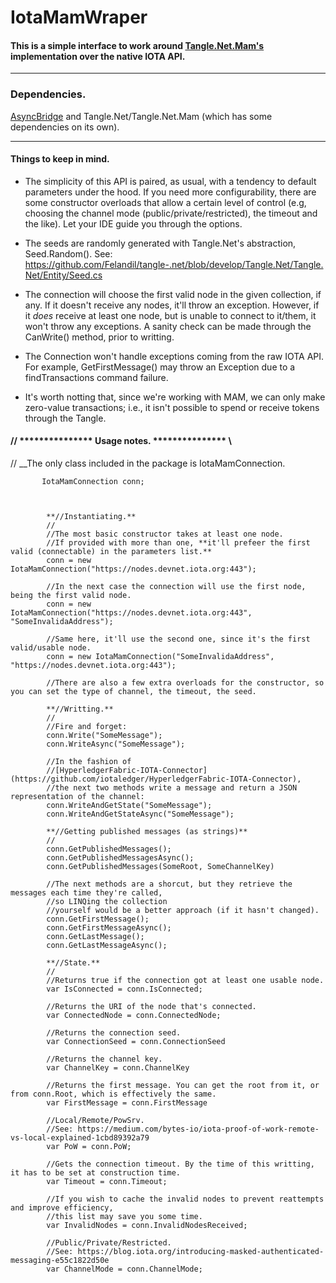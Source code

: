 # IotaMamWraper

#### This is a simple interface to work around [Tangle.Net.Mam's](https://github.com/Felandil/tangle-.net) implementation over the native IOTA API.



---

### Dependencies.

[AsyncBridge](https://github.com/tejacques/AsyncBridge) and Tangle.Net/Tangle.Net.Mam (which has some dependencies on its own).

---
#### Things to keep in mind.

* The simplicity of this API is paired, as usual, with a tendency to default parameters under the hood. 
If you need more configurability, there are some constructor overloads that allow a certain level of control 
(e.g, choosing the channel mode (public/private/restricted), the timeout and the like). Let your IDE guide you through the options.

* The seeds are randomly generated with Tangle.Net's abstraction, Seed.Random().
See: https://github.com/Felandil/tangle-.net/blob/develop/Tangle.Net/Tangle.Net/Entity/Seed.cs

* The connection will choose the first valid node in the given collection, if any.
If it doesn't receive any nodes, it'll throw an exception. However, if it _does_ receive at least one node, but is unable to connect to it/them, it won't throw any exceptions. A sanity check can be made through the CanWrite() method, prior to writting.

* The Connection won't handle exceptions coming from the raw IOTA API. For example, GetFirstMessage() may throw an Exception due to a findTransactions command failure.

* It's worth notting that, since we're working with MAM, we can only make zero-value transactions; i.e., it isn't possible to spend or receive tokens through the Tangle.




####            // *************** Usage notes. *************** \\

// __The only class included in the package is IotaMamConnection.

           IotaMamConnection conn;



            **//Instantiating.**
            //
            //The most basic constructor takes at least one node. 
            //If provided with more than one, **it'll prefeer the first valid (connectable) in the parameters list.**
            conn = new IotaMamConnection("https://nodes.devnet.iota.org:443");

            //In the next case the connection will use the first node, being the first valid node.
            conn = new IotaMamConnection("https://nodes.devnet.iota.org:443", "SomeInvalidaAddress");

            //Same here, it'll use the second one, since it's the first valid/usable node.
            conn = new IotaMamConnection("SomeInvalidaAddress", "https://nodes.devnet.iota.org:443");

            //There are also a few extra overloads for the constructor, so you can set the type of channel, the timeout, the seed.

            **//Writting.**
            //
            //Fire and forget:
            conn.Write("SomeMessage");
            conn.WriteAsync("SomeMessage");
            
            //In the fashion of 
            //[HyperledgerFabric-IOTA-Connector](https://github.com/iotaledger/HyperledgerFabric-IOTA-Connector),
            //the next two methods write a message and return a JSON representation of the channel:
            conn.WriteAndGetState("SomeMessage");
            conn.WriteAndGetStateAsync("SomeMessage");

            **//Getting published messages (as strings)**
            //
            conn.GetPublishedMessages();
            conn.GetPublishedMessagesAsync();
            conn.GetPublishedMessages(SomeRoot, SomeChannelKey)
            
            //The next methods are a shorcut, but they retrieve the messages each time they're called,
            //so LINQing the collection
            //yourself would be a better approach (if it hasn't changed).
            conn.GetFirstMessage();
            conn.GetFirstMessageAsync();
            conn.GetLastMessage();
            conn.GetLastMessageAsync();

            **//State.**
            //
            //Returns true if the connection got at least one usable node.
            var IsConnected = conn.IsConnected;

            //Returns the URI of the node that's connected.
            var ConnectedNode = conn.ConnectedNode;
            
            //Returns the connection seed.
            var ConnectionSeed = conn.ConnectionSeed

            //Returns the channel key.
            var ChannelKey = conn.ChannelKey
            
            //Returns the first message. You can get the root from it, or from conn.Root, which is effectively the same.
            var FirstMessage = conn.FirstMessage

            //Local/Remote/PowSrv. 
            //See: https://medium.com/bytes-io/iota-proof-of-work-remote-vs-local-explained-1cbd89392a79
            var PoW = conn.PoW;

            //Gets the connection timeout. By the time of this writting, it has to be set at construction time.
            var Timeout = conn.Timeout;

            //If you wish to cache the invalid nodes to prevent reattempts and improve efficiency,
            //this list may save you some time.
            var InvalidNodes = conn.InvalidNodesReceived;

            //Public/Private/Restricted.
            //See: https://blog.iota.org/introducing-masked-authenticated-messaging-e55c1822d50e
            var ChannelMode = conn.ChannelMode;
